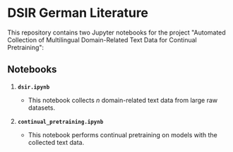 # DSIR German Literature

This repository contains two Jupyter notebooks for the project "Automated Collection of Multilingual Domain-Related Text Data for Continual Pretraining":

## Notebooks

1. **`dsir.ipynb`**
   - This notebook collects *n* domain-related text data from large raw datasets.

2. **`continual_pretraining.ipynb`**
   - This notebook performs continual pretraining on models with the collected text data.
